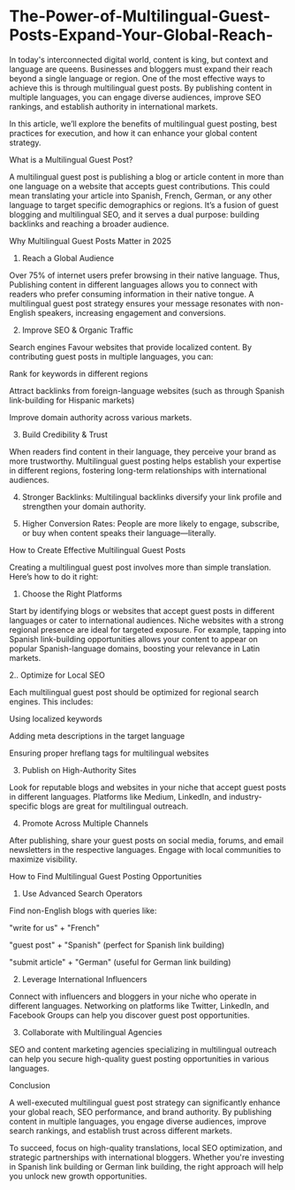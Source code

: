 # The-Power-of-Multilingual-Guest-Posts-Expand-Your-Global-Reach-
In today's interconnected digital world, content is king, but context and language are queens. Businesses and bloggers must expand their reach beyond a single language or region. One of the most effective ways to achieve this is through multilingual guest posts. 
By publishing content in multiple languages, you can engage diverse audiences, improve SEO rankings, and establish authority in international markets. 

In this article, we’ll explore the benefits of multilingual guest posting, best practices for execution, and how it can enhance your global content strategy. 

What is a Multilingual Guest Post? 

A multilingual guest post is publishing a blog or article content in more than one language on a website that accepts guest contributions. This could mean translating your article into Spanish, French, German, or any other language to target specific demographics or regions. It’s a fusion of guest blogging and multilingual SEO, and it serves a dual purpose: building backlinks and reaching a broader audience. 

Why Multilingual Guest Posts Matter in 2025 

1. Reach a Global Audience 

Over 75% of internet users prefer browsing in their native language. Thus, Publishing content in different languages allows you to connect with readers who prefer consuming information in their native tongue. A multilingual guest post strategy ensures your message resonates with non-English speakers, increasing engagement and conversions. 

2. Improve SEO & Organic Traffic 

Search engines Favour websites that provide localized content. By contributing guest posts in multiple languages, you can: 

Rank for keywords in different regions 

Attract backlinks from foreign-language websites (such as through Spanish link-building for Hispanic markets) 

Improve domain authority across various markets. 

3. Build Credibility & Trust 

When readers find content in their language, they perceive your brand as more trustworthy. Multilingual guest posting helps establish your expertise in different regions, fostering long-term relationships with international audiences. 

4. Stronger Backlinks: Multilingual backlinks diversify your link profile and strengthen your domain authority. 

5. Higher Conversion Rates: People are more likely to engage, subscribe, or buy when content speaks their language—literally. 

How to Create Effective Multilingual Guest Posts 

Creating a multilingual guest post involves more than simple translation. Here’s how to do it right: 

1. Choose the Right Platforms 

Start by identifying blogs or websites that accept guest posts in different languages or cater to international audiences. Niche websites with a strong regional presence are ideal for targeted exposure. For example, tapping into Spanish link-building opportunities allows your content to appear on popular Spanish-language domains, boosting your relevance in Latin markets. 

2.. Optimize for Local SEO 

Each multilingual guest post should be optimized for regional search engines. This includes: 

Using localized keywords 

Adding meta descriptions in the target language 

Ensuring proper hreflang tags for multilingual websites 

3. Publish on High-Authority Sites 

Look for reputable blogs and websites in your niche that accept guest posts in different languages. Platforms like Medium, LinkedIn, and industry-specific blogs are great for multilingual outreach. 

4. Promote Across Multiple Channels 

After publishing, share your guest posts on social media, forums, and email newsletters in the respective languages. Engage with local communities to maximize visibility. 

How to Find Multilingual Guest Posting Opportunities 

1. Use Advanced Search Operators 

Find non-English blogs with queries like: 

"write for us" + "French" 

"guest post" + "Spanish" (perfect for Spanish link building) 

"submit article" + "German" (useful for German link building) 

2. Leverage International Influencers 

Connect with influencers and bloggers in your niche who operate in different languages. Networking on platforms like Twitter, LinkedIn, and Facebook Groups can help you discover guest post opportunities. 

3. Collaborate with Multilingual Agencies 

SEO and content marketing agencies specializing in multilingual outreach can help you secure high-quality guest posting opportunities in various languages. 

Conclusion 

A well-executed multilingual guest post strategy can significantly enhance your global reach, SEO performance, and brand authority. By publishing content in multiple languages, you engage diverse audiences, improve search rankings, and establish trust across different markets. 

To succeed, focus on high-quality translations, local SEO optimization, and strategic partnerships with international bloggers. Whether you're investing in Spanish link building or German link building, the right approach will help you unlock new growth opportunities. 

 

 
